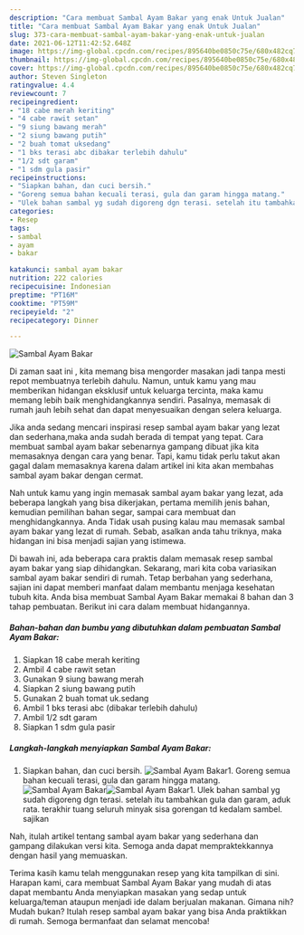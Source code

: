 ```yaml
---
description: "Cara membuat Sambal Ayam Bakar yang enak Untuk Jualan"
title: "Cara membuat Sambal Ayam Bakar yang enak Untuk Jualan"
slug: 373-cara-membuat-sambal-ayam-bakar-yang-enak-untuk-jualan
date: 2021-06-12T11:42:52.648Z
image: https://img-global.cpcdn.com/recipes/895640be0850c75e/680x482cq70/sambal-ayam-bakar-foto-resep-utama.jpg
thumbnail: https://img-global.cpcdn.com/recipes/895640be0850c75e/680x482cq70/sambal-ayam-bakar-foto-resep-utama.jpg
cover: https://img-global.cpcdn.com/recipes/895640be0850c75e/680x482cq70/sambal-ayam-bakar-foto-resep-utama.jpg
author: Steven Singleton
ratingvalue: 4.4
reviewcount: 7
recipeingredient:
- "18 cabe merah keriting"
- "4 cabe rawit setan"
- "9 siung bawang merah"
- "2 siung bawang putih"
- "2 buah tomat uksedang"
- "1 bks terasi abc dibakar terlebih dahulu"
- "1/2 sdt garam"
- "1 sdm gula pasir"
recipeinstructions:
- "Siapkan bahan, dan cuci bersih."
- "Goreng semua bahan kecuali terasi, gula dan garam hingga matang."
- "Ulek bahan sambal yg sudah digoreng dgn terasi. setelah itu tambahkan gula dan garam, aduk rata. terakhir tuang seluruh minyak sisa gorengan td kedalam sambel. sajikan"
categories:
- Resep
tags:
- sambal
- ayam
- bakar

katakunci: sambal ayam bakar 
nutrition: 222 calories
recipecuisine: Indonesian
preptime: "PT16M"
cooktime: "PT59M"
recipeyield: "2"
recipecategory: Dinner

---
```



![Sambal Ayam Bakar](https://img-global.cpcdn.com/recipes/895640be0850c75e/680x482cq70/sambal-ayam-bakar-foto-resep-utama.jpg)

Di zaman  saat ini , kita memang bisa mengorder masakan jadi tanpa mesti repot membuatnya terlebih dahulu. Namun, untuk kamu yang mau memberikan hidangan eksklusif untuk keluarga tercinta, maka kamu memang lebih baik menghidangkannya sendiri. Pasalnya, memasak di rumah jauh lebih sehat dan dapat menyesuaikan dengan selera keluarga.

Jika anda sedang mencari inspirasi resep sambal ayam bakar yang lezat dan sederhana,maka anda sudah berada di tempat yang tepat. Cara membuat sambal ayam bakar  sebenarnya gampang dibuat jika kita memasaknya dengan cara yang benar. Tapi, kamu tidak perlu takut akan gagal dalam memasaknya 
karena dalam artikel ini kita akan membahas sambal ayam bakar dengan cermat.  



Nah untuk kamu yang ingin memasak sambal ayam bakar yang lezat, ada beberapa langkah yang bisa dikerjakan, pertama memilih jenis bahan, kemudian pemilihan bahan segar, sampai cara membuat dan menghidangkannya. Anda Tidak usah pusing kalau mau memasak sambal ayam bakar yang lezat di rumah. Sebab, asalkan anda  tahu triknya, maka hidangan ini bisa menjadi sajian yang istimewa.

Di bawah ini, ada beberapa cara praktis  dalam memasak resep sambal ayam bakar yang siap dihidangkan. Sekarang, mari kita coba variasikan sambal ayam bakar sendiri di rumah. Tetap berbahan yang sederhana, sajian ini dapat memberi manfaat dalam membantu menjaga kesehatan tubuh kita. Anda bisa membuat Sambal Ayam Bakar memakai 8 bahan dan 3 tahap pembuatan. Berikut ini cara dalam membuat hidangannya.

<!--inarticleads1-->

##### Bahan-bahan dan bumbu yang dibutuhkan dalam pembuatan Sambal Ayam Bakar:

1. Siapkan 18 cabe merah keriting
1. Ambil 4 cabe rawit setan
1. Gunakan 9 siung bawang merah
1. Siapkan 2 siung bawang putih
1. Gunakan 2 buah tomat uk.sedang
1. Ambil 1 bks terasi abc (dibakar terlebih dahulu)
1. Ambil 1/2 sdt garam
1. Siapkan 1 sdm gula pasir




<!--inarticleads2-->

##### Langkah-langkah menyiapkan Sambal Ayam Bakar:

1. Siapkan bahan, dan cuci bersih.
<img src="https://img-global.cpcdn.com/steps/e10c641a03fe974c/160x128cq70/sambal-ayam-bakar-langkah-memasak-1-foto.jpg" alt="Sambal Ayam Bakar">1. Goreng semua bahan kecuali terasi, gula dan garam hingga matang.
<img src="https://img-global.cpcdn.com/steps/1088c8f9788fa5dd/160x128cq70/sambal-ayam-bakar-langkah-memasak-2-foto.jpg" alt="Sambal Ayam Bakar"><img src="https://img-global.cpcdn.com/steps/ccb3592617b65c6d/160x128cq70/sambal-ayam-bakar-langkah-memasak-2-foto.jpg" alt="Sambal Ayam Bakar">1. Ulek bahan sambal yg sudah digoreng dgn terasi. setelah itu tambahkan gula dan garam, aduk rata. terakhir tuang seluruh minyak sisa gorengan td kedalam sambel. sajikan




Nah, itulah artikel tentang  sambal ayam bakar  yang sederhana dan gampang dilakukan versi kita. Semoga anda dapat mempraktekkannya dengan hasil yang memuaskan. 

Terima kasih kamu telah menggunakan resep yang kita tampilkan di sini. Harapan kami, cara membuat  Sambal Ayam Bakar yang mudah di atas dapat membantu Anda menyiapkan masakan yang sedap untuk keluarga/teman ataupun menjadi ide dalam berjualan makanan. Gimana nih? Mudah bukan? Itulah resep sambal ayam bakar yang bisa Anda praktikkan di rumah. Semoga bermanfaat dan selamat mencoba!

